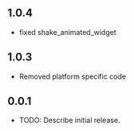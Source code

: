## 1.0.4

* fixed shake_animated_widget

## 1.0.3

* Removed platform specific code

## 0.0.1

* TODO: Describe initial release.